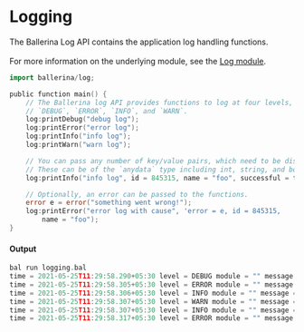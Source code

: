 # Logging

 The Ballerina Log API contains the application log handling functions.<br/><br/>
 For more information on the underlying module,
 see the [Log module](https:docs.central.ballerina.io/ballerina/log/latest/).

```go
import ballerina/log;

public function main() {
    // The Ballerina log API provides functions to log at four levels, which are
    // `DEBUG`, `ERROR`, `INFO`, and `WARN`.
    log:printDebug("debug log");
    log:printError("error log");
    log:printInfo("info log");
    log:printWarn("warn log");

    // You can pass any number of key/value pairs, which need to be displayed in the log message.
    // These can be of the `anydata` type including int, string, and boolean.
    log:printInfo("info log", id = 845315, name = "foo", successful = true);

    // Optionally, an error can be passed to the functions.
    error e = error("something went wrong!");
    log:printError("error log with cause", 'error = e, id = 845315,
        name = "foo");
}
```

#### Output

```go
bal run logging.bal
time = 2021-05-25T11:29:58.290+05:30 level = DEBUG module = "" message = "debug log"
time = 2021-05-25T11:29:58.305+05:30 level = ERROR module = "" message = "error log"
time = 2021-05-25T11:29:58.306+05:30 level = INFO module = "" message = "info log"
time = 2021-05-25T11:29:58.307+05:30 level = WARN module = "" message = "warn log"
time = 2021-05-25T11:29:58.307+05:30 level = INFO module = "" message = "info log" name = "foo" id = 845315 successful = true
time = 2021-05-25T11:29:58.317+05:30 level = ERROR module = "" message = "error log with cause" error = "something went wrong!" name = "foo" id = 845315
```